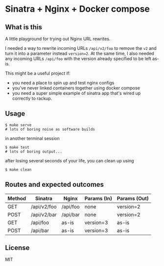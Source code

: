 # Sinatra + Nginx + Docker compose

## What is this

A little playground for trying out Nginx URL rewrites.

I needed a way to rewrite incoming URLs `/api/v2/foo` to remove the `v2` and turn it into a parameter instead `version=2`. At the same time, I also needed any incoming URLs `/api/foo` with the version already specified to be left as-is.

This might be a useful project if:

- you need a place to spin up and test nginx configs
- you've never linked containers together using docker compose
- you need a super simple example of sinatra app that's wired up correctly to rackup.

## Usage

```shell
$ make serve
# lots of boring noise as software builds
```

in another terminal session

```shell
$ make test
# lots of boring output...
```

after losing several seconds of your life, you can clean up using

```shell
$ make clean
```

## Routes and expected outcomes

| Method | Sinatra     | Nginx    | Params (In) | Params (Out) |
|--------|-------------|----------|-------------|--------------|
| GET    | /api/v2/foo | /api/foo | none        | version=2    |
| POST   | /api/v2/bar | /api/bar | none        | version=2    |
| GET    | /api/foo    | as-is    | version=3   | as-is        |
| POST   | /api/bar    | as-is    | version=3   | as-is        |

## License

MIT
